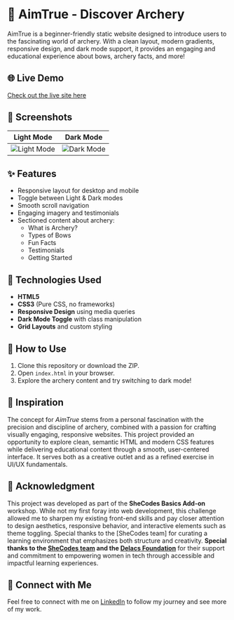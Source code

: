 # 🎯 AimTrue - Discover Archery

AimTrue is a beginner-friendly static website designed to introduce users to the fascinating world of archery. With a clean layout, modern gradients, responsive design, and dark mode support, it provides an engaging and educational experience about bows, archery facts, and more!

## 🌐 Live Demo

[Check out the live site here](https://aimtrue.netlify.app/)

## 📸 Screenshots

| Light Mode                             | Dark Mode                            |
| -------------------------------------- | ------------------------------------ |
| ![Light Mode](./screenshots/light.png) | ![Dark Mode](./screenshots/dark.png) |

## ✨ Features

- Responsive layout for desktop and mobile
- Toggle between Light & Dark modes
- Smooth scroll navigation
- Engaging imagery and testimonials
- Sectioned content about archery:
  - What is Archery?
  - Types of Bows
  - Fun Facts
  - Testimonials
  - Getting Started

## 🧠 Technologies Used

- **HTML5**
- **CSS3** (Pure CSS, no frameworks)
- **Responsive Design** using media queries
- **Dark Mode Toggle** with class manipulation
- **Grid Layouts** and custom styling

## 🧪 How to Use

1. Clone this repository or download the ZIP.
2. Open `index.html` in your browser.
3. Explore the archery content and try switching to dark mode!

## 🎯 Inspiration

The concept for _AimTrue_ stems from a personal fascination with the precision and discipline of archery, combined with a passion for crafting visually engaging, responsive websites. This project provided an opportunity to explore clean, semantic HTML and modern CSS features while delivering educational content through a smooth, user-centered interface. It serves both as a creative outlet and as a refined exercise in UI/UX fundamentals.

## 🙏 Acknowledgment

This project was developed as part of the **SheCodes Basics Add-on** workshop. While not my first foray into web development, this challenge allowed me to sharpen my existing front-end skills and pay closer attention to design aesthetics, responsive behavior, and interactive elements such as theme toggling. Special thanks to the [SheCodes team] for curating a learning environment that emphasizes both structure and creativity.
**Special thanks to the [SheCodes team](https://www.shecodes.io/) and the [Delacs Foundation](https://www.delac.foundation/)** for their support and commitment to empowering women in tech through accessible and impactful learning experiences.

## 🔗 Connect with Me

Feel free to connect with me on [LinkedIn](https://www.linkedin.com/in/mehrnaz-eftekhari-4a401122b) to follow my journey and see more of my work.
